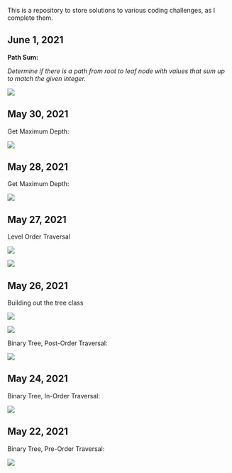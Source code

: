 ﻿This is a repository to store solutions to various coding challenges, as I complete them. 


## June 1, 2021

<p><b>Path Sum:</b></p>

<p><i>Determine if there is a path from root to leaf node with values that sum up to match the given integer.</i></p>

<p><img src="https://raw.githubusercontent.com/sbogucki12/AlgosAndDataStructures/main/readmeImages/pathSum.PNG" /></p>



## May 30, 2021

<p>Get Maximum Depth:</p>

<p><img src="https://raw.githubusercontent.com/sbogucki12/AlgosAndDataStructures/main/readmeImages/isSymmetric.jpg" /></p>


## May 28, 2021

<p>Get Maximum Depth:</p>

<p><img src="https://raw.githubusercontent.com/sbogucki12/AlgosAndDataStructures/main/readmeImages/maxDepth.jpg" /></p>

## May 27, 2021

<p>Level Order Traversal</p>
<p><img src="https://raw.githubusercontent.com/sbogucki12/AlgosAndDataStructures/main/readmeImages/levelOrderTraversal.jpg" /></p>
<p><img src="https://raw.githubusercontent.com/sbogucki12/AlgosAndDataStructures/main/readmeImages/levelOrderTraversal1.jpg" /></p>


## May 26, 2021

<p>Building out the tree class</p>
<p><img src="https://raw.githubusercontent.com/sbogucki12/AlgosAndDataStructures/main/readmeImages/tree0.jpg" /></p>
<p><img src="https://raw.githubusercontent.com/sbogucki12/AlgosAndDataStructures/main/readmeImages/tree1.jpg" /></p>

<p>Binary Tree, Post-Order Traversal:</p>

<p><img src="https://raw.githubusercontent.com/sbogucki12/AlgosAndDataStructures/main/readmeImages/postOrder.jpg" /></p>


## May 24, 2021

<p>Binary Tree, In-Order Traversal:</p>

<p><img src="https://raw.githubusercontent.com/sbogucki12/AlgosAndDataStructures/main/readmeImages/binaryDebug.jpg" /></p>


## May 22, 2021

<p>Binary Tree, Pre-Order Traversal:</p>

<p><img src="https://raw.githubusercontent.com/sbogucki12/AlgosAndDataStructures/main/readmeImages/treePreOrder.jpg" /></p>






